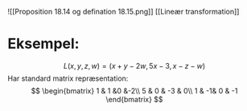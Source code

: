 ![[Proposition 18.14 og defination 18.15.png]]
[[Lineær transformation]]

# Eksempel:
$$
L(x,y,z,w)= (x+y-2w,5x-3,x-z-w)
$$
Har standard matrix repræsentation:
$$
\begin{bmatrix}
1 & 1 &0 &-2\\
5 & 0 & -3 & 0\\
1 & -1& 0 & -1
\end{bmatrix}
$$